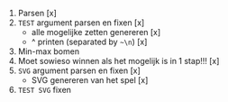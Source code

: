 1. Parsen [x]
2. `TEST` argument parsen en fixen [x]
    - alle mogelijke zetten genereren [x]
    - ^ printen (separated by `~\n`) [x]
3. Min-max bomen
4. Moet sowieso winnen als het mogelijk is in 1 stap!!! [x]
5. `SVG` argument parsen en fixen [x]
    - SVG genereren van het spel [x]
6. `TEST SVG` fixen

